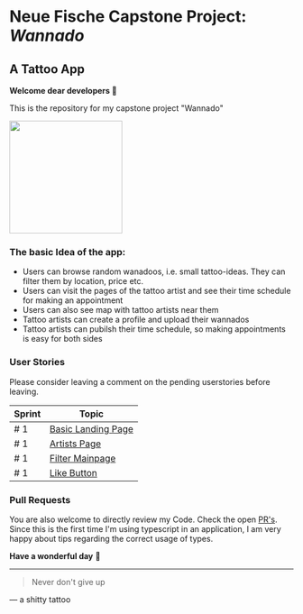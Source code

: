 # Neue Fische Capstone Project: ***Wannado***

## A Tattoo App

**Welcome dear developers 👾** 

This is the repository for my capstone project "Wannado"

<img src=https://user-images.githubusercontent.com/115539625/207014840-a93ede10-dd86-4268-9afd-15ad24b5bb92.JPG width="200">


### The basic Idea of the app:
- Users can browse random wanadoos, i.e. small tattoo-ideas. They can filter them by location, price etc.
- Users can visit the pages of the tattoo artist and see their time schedule for making an appointment
- Users can also see map with tattoo artists near them
- Tattoo artists can create a profile and upload their wannados
- Tattoo artists can pubilsh their time schedule, so making appointments is easy for both sides

### User Stories
Please consider leaving a comment on the pending userstories before leaving. 

| Sprint  | Topic |
| ------------- | ------------- |
| # 1 | [Basic Landing Page](https://github.com/onebarloop/wannado/issues/1)  |
| # 1 | [Artists Page](https://github.com/onebarloop/wannado/issues/2)  |
| # 1 | [Filter Mainpage](https://github.com/onebarloop/wannado/issues/3)  |
| # 1 | [Like Button](https://github.com/onebarloop/wannado/issues/4) |

### Pull Requests
You are also welcome to directly review my Code. Check the open [PR's](https://github.com/onebarloop/wannado/pulls). Since this is the first time I'm using typescript in an application, I am very happy about tips regarding the correct usage of types.


**Have a wonderful day** 🦄

---
> Never don't give up

— a shitty tattoo
